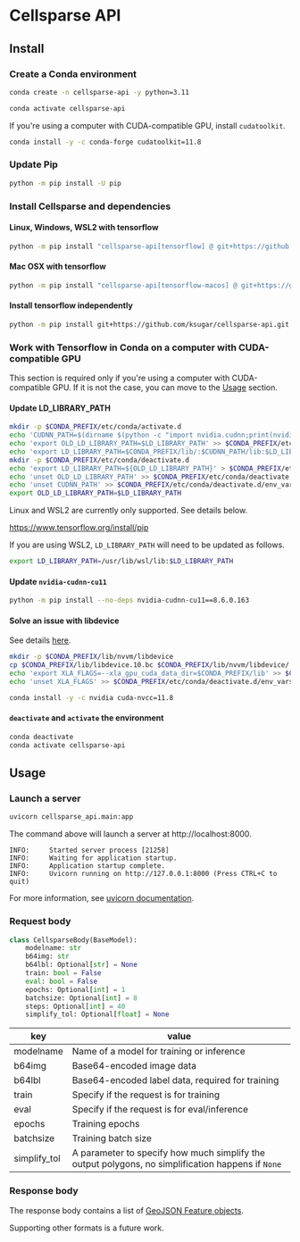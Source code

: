 # Cellsparse API

## Install

### Create a Conda environment

```bash
conda create -n cellsparse-api -y python=3.11
```

```bash
conda activate cellsparse-api
```

If you're using a computer with CUDA-compatible GPU, install `cudatoolkit`.

```bash
conda install -y -c conda-forge cudatoolkit=11.8
```

### Update Pip

```bash
python -m pip install -U pip
```

### Install Cellsparse and dependencies

#### Linux, Windows, WSL2 with tensorflow

```bash
python -m pip install "cellsparse-api[tensorflow] @ git+https://github.com/ksugar/cellsparse-api.git"
```

#### Mac OSX with tensorflow

```bash
python -m pip install "cellsparse-api[tensorflow-macos] @ git+https://github.com/ksugar/cellsparse-api.git"
```

#### Install tensorflow independently

```bash
python -m pip install git+https://github.com/ksugar/cellsparse-api.git
```

### Work with Tensorflow in Conda on a computer with CUDA-compatible GPU

This section is required only if you're using a computer with CUDA-compatible GPU. If it is not the case, you can move to the [Usage](#usage) section.

#### Update LD_LIBRARY_PATH

```bash
mkdir -p $CONDA_PREFIX/etc/conda/activate.d
echo 'CUDNN_PATH=$(dirname $(python -c "import nvidia.cudnn;print(nvidia.cudnn.__file__)"))' > $CONDA_PREFIX/etc/conda/activate.d/env_vars.sh
echo 'export OLD_LD_LIBRARY_PATH=$LD_LIBRARY_PATH' >> $CONDA_PREFIX/etc/conda/activate.d/env_vars.sh
echo 'export LD_LIBRARY_PATH=$CONDA_PREFIX/lib/:$CUDNN_PATH/lib:$LD_LIBRARY_PATH' >> $CONDA_PREFIX/etc/conda/activate.d/env_vars.sh
mkdir -p $CONDA_PREFIX/etc/conda/deactivate.d
echo 'export LD_LIBRARY_PATH=${OLD_LD_LIBRARY_PATH}' > $CONDA_PREFIX/etc/conda/deactivate.d/env_vars.sh
echo 'unset OLD_LD_LIBRARY_PATH' >> $CONDA_PREFIX/etc/conda/deactivate.d/env_vars.sh
echo 'unset CUDNN_PATH' >> $CONDA_PREFIX/etc/conda/deactivate.d/env_vars.sh
export OLD_LD_LIBRARY_PATH=$LD_LIBRARY_PATH
```

Linux and WSL2 are currently only supported. See details below.

https://www.tensorflow.org/install/pip

If you are using WSL2, `LD_LIBRARY_PATH` will need to be updated as follows.

```bash
export LD_LIBRARY_PATH=/usr/lib/wsl/lib:$LD_LIBRARY_PATH
```

#### Update `nvidia-cudnn-cu11`

```bash
python -m pip install --no-deps nvidia-cudnn-cu11==8.6.0.163
```

#### Solve an issue with libdevice

See details [here](https://github.com/tensorflow/tensorflow/issues/58681#issuecomment-1333849966).

```bash
mkdir -p $CONDA_PREFIX/lib/nvvm/libdevice
cp $CONDA_PREFIX/lib/libdevice.10.bc $CONDA_PREFIX/lib/nvvm/libdevice/
echo 'export XLA_FLAGS=--xla_gpu_cuda_data_dir=$CONDA_PREFIX/lib' >> $CONDA_PREFIX/etc/conda/activate.d/env_vars.sh
echo 'unset XLA_FLAGS' >> $CONDA_PREFIX/etc/conda/deactivate.d/env_vars.sh
```

```bash
conda install -y -c nvidia cuda-nvcc=11.8
```

#### `deactivate` and `activate` the environment

```bash
conda deactivate
conda activate cellsparse-api
```

## Usage

### Launch a server

```bash
uvicorn cellsparse_api.main:app
```

The command above will launch a server at http://localhost:8000.

```
INFO:     Started server process [21258]
INFO:     Waiting for application startup.
INFO:     Application startup complete.
INFO:     Uvicorn running on http://127.0.0.1:8000 (Press CTRL+C to quit)
```

For more information, see [uvicorn documentation](https://www.uvicorn.org/#command-line-options).

### Request body

```python
class CellsparseBody(BaseModel):
    modelname: str
    b64img: str
    b64lbl: Optional[str] = None
    train: bool = False
    eval: bool = False
    epochs: Optional[int] = 1
    batchsize: Optional[int] = 8
    steps: Optional[int] = 40
    simplify_tol: Optional[float] = None
```

| key          | value                                                                                             |
| ------------ | ------------------------------------------------------------------------------------------------- |
| modelname    | Name of a model for training or inference                                                         |
| b64img       | Base64-encoded image data                                                                         |
| b64lbl       | Base64-encoded label data, required for training                                                  |
| train        | Specify if the request is for training                                                            |
| eval         | Specify if the request is for eval/inference                                                      |
| epochs       | Training epochs                                                                                   |
| batchsize    | Training batch size                                                                               |
| simplify_tol | A parameter to specify how much simplify the output polygons, no simplification happens if `None` |

### Response body

The response body contains a list of [GeoJSON Feature objects](https://geojson.org).

Supporting other formats is a future work.